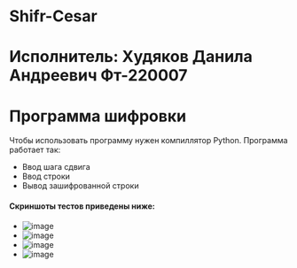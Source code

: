 # Shifr-Cesar
# Исполнитель: Худяков Данила Андреевич Фт-220007
# Программа шифровки
Чтобы использовать программу нужен компиллятор Python. Программа работает так:

- Ввод шага сдвига
- Ввод строки
- Вывод зашифрованной строки

#### Скриншоты тестов приведены ниже:
- ![image](https://github.com/xXady/Shifr-Cesar/assets/102038515/1f3029b6-832a-4489-a89a-96f6dac79510)
- ![image](https://github.com/xXady/Shifr-Cesar/assets/102038515/8f0417e5-ab64-4653-af1b-e1c439aa03aa)
- ![image](https://github.com/xXady/Shifr-Cesar/assets/102038515/1582a371-c628-41d4-b6ad-34e1c01cee68)
- ![image](https://github.com/xXady/Shifr-Cesar/assets/102038515/f1f1ae17-d549-4a4a-a2bd-7f70575ccf34)



